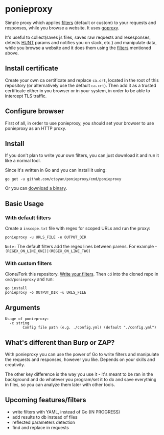 # ponieproxy
Simple proxy which applies [filters](filters/README.md) (default or custom) to your requests and responses, while you browse a website.
It uses [goproxy](https://github.com/elazarl/goproxy).

It's useful to collect(saves js files, saves raw requests and resesponses, detects [HUNT](https://github.com/bugcrowd/HUNT) params and notifies you on slack, etc.) and manipulate data, while you browse a website and it does them using the [filters](filters/README.md) mentioned above.

## Install certificate
Create your own ca certificate and replace `ca.crt`, located in the root of this repository (or alternatively use the default `ca.crt`).
Then add it as a trusted certificate either in you browser or in your system, in order to be able to intercept TLS traffic.

## Configure browser
First of all, in order to use ponieproxy, you should set your browser to use ponieproxy as an HTTP proxy.

## Install
If you don't plan to write your own filters, you can just download it and run it like a normal tool.

Since it's written in Go and you can install it using:

```
go get -u github.com/ctoyan/ponieproxy/cmd/ponieproxy
```

Or you can [download a binary](https://github.com/ctoyan/ponieproxy/releases).

## Basic Usage

### With default filters
Create a `inscope.txt` file with regex for scoped URLs and run the proxy:

`ponieproxy -u URLS_FILE -o OUTPUT_DIR`

`Note:` The default filters add the regex lines between parens. For example - `(REGEX_ON_LINE_ONE)|(REGEX_ON_LINE_TWO)`

### With custom filters
Clone/Fork this repository. [Write your filters](filters/README.md). Then `cd` into the cloned repo in `cmd/ponieproxy` and run:

```
go install
ponieproxy -o OUTPUT_DIR -u URLS_FILE
```

## Arguments
```
Usage of ponieproxy:
  -c string
    	Config file path (e.g. ./config.yml) (default "./config.yml")
```

## What's different than Burp or ZAP?
With ponieproxy you can use the power of Go to write filters and manipulate the requests and responses, however you like. Depends on your skills and creativity. 

The other key difference is the way you use it - it's meant to be ran in the background and do whatever you program/set it to do and save everything in files, so you can analyze them later with other tools.

## Upcoming features/filters

- write filters with YAML, instead of Go (IN PROGRESS)
- add results to db instead of files
- reflected parameters detection
- find and replace in requests

